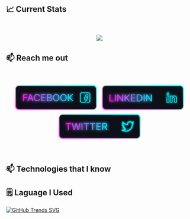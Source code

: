 ## :chart_with_upwards_trend: Current Stats
<br />
<p align="center">
  <img width="60%" src="https://github-readme-streak-stats.herokuapp.com?user=sifat-99&theme=midnight-purple" />
</p>

## :mailbox: Reach me out

<br />

<div align="center">

[<img height="75" src="https://raw.githubusercontent.com/sifat-99/sifat-99/main/images/icons/Facebook.png">](https://www.facebook.com/profile.php?id=100070987320961/) [<img height="75" src="https://raw.githubusercontent.com/sifat-99/sifat-99/main/images/icons/Linkedin.png">](https://www.linkedin.com/in/sifatmollah/) [<img height="75" src="https://raw.githubusercontent.com/sifat-99/sifat-99/main/images/icons/Twitter.png">](https://twitter.com/md_sifat_99)

</div>


<br />


## 📫 Technologies that I know



## 🗒️ Laguage I Used

[![GitHub Trends SVG](https://api.githubtrends.io/user/svg/avgupta456/langs)]([https://githubtrends.io](https://api.githubtrends.io/auth/redirect?private_access=False&code=1176443c42141337c19d))


<!--
**sifat-99/sifat-99** is a ✨ _special_ ✨ repository because its `README.md` (this file) appears on your GitHub profile.

Here are some ideas to get you started:

- 🔭 I’m currently working on ...
- 🌱 I’m currently learning ...
- 👯 I’m looking to collaborate on ...
- 🤔 I’m looking for help with ...
- 💬 Ask me about ...
- 📫 How to reach me: ...
- 😄 Pronouns: ...
- ⚡ Fun fact: ...
-->
